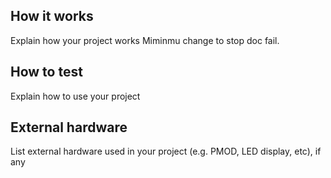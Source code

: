 <!---

This file is used to generate your project datasheet. Please fill in the information below and delete any unused
sections.

You can also include images in this folder and reference them in the markdown. Each image must be less than
512 kb in size, and the combined size of all images must be less than 1 MB.
-->

## How it works

Explain how your project works Miminmu change to stop doc fail.

## How to test

Explain how to use your project

## External hardware

List external hardware used in your project (e.g. PMOD, LED display, etc), if any

